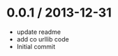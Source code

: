 
0.0.1 / 2013-12-31 
==================

  * update readme
  * add co urllib code
  * Initial commit
